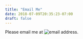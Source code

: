 ```yaml
---
title: "Email Me"
date: 2018-07-09T20:35:23-07:00
draft: false
---
```

Please email me at ![email address](images/email-address-image.gif).